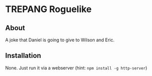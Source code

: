 # TREPANG Roguelike
## About
A joke that Daniel is going to give to Wilson and Eric.

## Installation
None. Just run it via a webserver (hint: `npm install -g http-server`)

